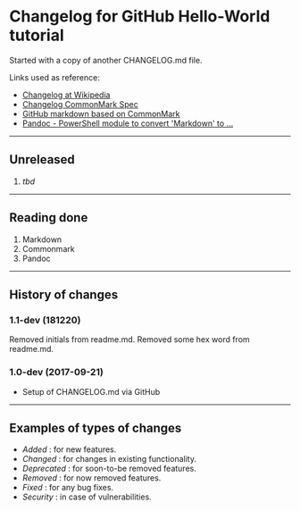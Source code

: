 # Changelog for GitHub Hello-World tutorial

Started with a copy of another CHANGELOG.md file.

Links used as reference:

+ [Changelog at Wikipedia](https://en.wikipedia.org/wiki/Markdown)
+ [Changelog CommonMark Spec](http://spec.commonmark.org/)
+ [GitHub markdown based on CommonMark](https://github.github.com/gfm/)
+ [Pandoc - PowerShell module to convert 'Markdown' to ...](http://pandoc.org/)

---

## Unreleased

1. _tbd_

---

## Reading done

1. Markdown
2. Commonmark
3. Pandoc

---

## History of changes

### 1.1-dev (181220)
Removed initials from readme.md.
Removed some hex word from readme.md.

### 1.0-dev (2017-09-21)

- Setup of CHANGELOG.md via GitHub

---

## Examples of types of changes

- _Added_ : for new features.
- _Changed_ : for changes in existing functionality.
- _Deprecated_ : for soon-to-be removed features.
- _Removed_ : for now removed features.
- _Fixed_ : for any bug fixes.
- _Security_ : in case of vulnerabilities.
